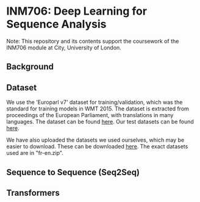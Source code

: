 # INM706: Deep Learning for Sequence Analysis

Note: This repository and its contents support the coursework of the INM706 module at City, University of London.

## Background

## Dataset

We use the 'Europarl v7' dataset for training/validation, which was the standard for training models in WMT 2015. The dataset is extracted from proceedings of the European Parliament, with translations in many languages. The dataset can be found [here](https://www.statmt.org/europarl/). Our test datasets can be found [here](https://www.statmt.org/wmt09/translation-task.html).

We have also uploaded the datasets we used ourselves, which may be easier to download. These can be downloaded [here](https://cityuni-my.sharepoint.com/:f:/g/personal/yasir-zubayr_barlas_city_ac_uk/EhvejfheMSdKhGURMvvLf-oBhpNXOFp2tkVRx0sx_hIfdQ?e=Dz5c4b). The exact datasets used are in "fr-en.zip".

## Sequence to Sequence (Seq2Seq)

## Transformers
